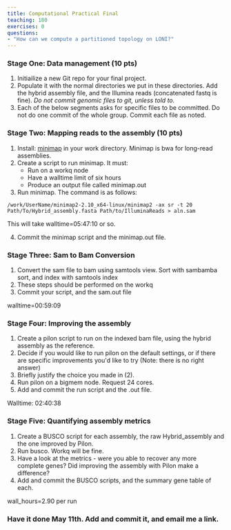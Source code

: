 ```yaml
---
title: Computational Practical Final
teaching: 180
exercises: 0
questions:
- "How can we compute a partitioned topology on LONI?"
---
```



### Stage One: Data management (10 pts)

1. Initiailize a new Git repo for your final project.
2. Populate it with the normal directories we put in these directories. Add the hybrid assembly file, and the Illumina reads (concatenated fastq is fine). _Do not commit genomic files to git, unless told to._
3. Each of the below segments asks for specific files to be committed. Do not do one commit of the whole group. Commit each file as noted.

### Stage Two: Mapping reads to the assembly (10 pts)

1. Install: [minimap](https://github.com/lh3/minimap2#install) in your work directory. Minimap is bwa for long-read assemblies.
2. Create a script to run minimap. It must:
	+ Run on a workq node
	+ Have a walltime limit of six hours
	+ Produce an output file called minimap.out
3. Run minimap. The command is as follows:

```unix
/work/UserName/minimap2-2.10_x64-linux/minimap2 -ax sr -t 20 Path/To/Hybrid_assembly.fasta Path/to/IlluminaReads > aln.sam
```

This will take walltime=05:47:10 or so.

4. Commit the minimap script and the minimap.out file.

### Stage Three: Sam to Bam Conversion

1. Convert the sam file to bam using samtools view. Sort with sambamba sort, and index with samtools index
2. These steps should be performed on the workq
3.  Commit your script, and the sam.out file

walltime=00:59:09

### Stage Four: Improving the assembly 

1. Create a pilon script to run on the indexed bam file, using the hybrid assembly as the reference.
2. 	Decide if you would like to run pilon on the default settings, or if there are specific improvements you'd like to try (Note: there is no right answer)
3. Briefly justify the choice you made in (2). 
4. Run pilon on a bigmem node. Request 24 cores.
5. Add and commit the run script and the .out file.

Walltime: 02:40:38

### Stage Five: Quantifying assembly metrics

1. Create a BUSCO script for each assembly, the raw Hybrid_assembly and the one improved by Pilon. 
2. Run busco. Workq will be fine.
3. Have a look at the metrics - were you able to recover any more complete genes? Did improving the assembly with Pilon make a difference?
4. Add and commit the BUSCO scripts, and the summary gene table of each. 

wall_hours=2.90 per run

### Have it done May 11th. Add and commit it, and email me a link.